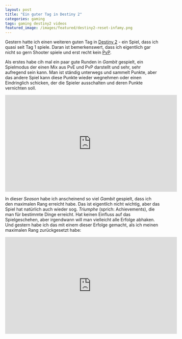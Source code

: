 ```yaml
---
layout: post
title: "Ein guter Tag in Destiny 2"
categories: gaming
tags: gaming destiny2 videos
featured_image: /images/featured/destiny2-reset-infamy.png
---
```

Gestern hatte ich einen weiteren guten Tag in [Destiny 2][0] - ein Spiel, dass
ich quasi seit Tag 1 spiele. Daran ist bemerkenswert, dass ich eigentlich
gar nicht so gern Shooter spiele und erst recht kein [PvP][1].

Als erstes habe cih mal ein paar gute Runden in *Gambit* gespielt, ein
Spielmodus der einen Mix aus PvE und PvP darstellt und sehr, sehr aufregend sein
kann. Man ist ständig unterwegs und sammelt Punkte, aber das andere Spiel kann
diese Punkte wieder wegnehmen oder einen Eindringlich schicken, der die Spieler
ausschalten und deren Punkte vernichten soll.

<iframe width="560" height="315" src="https://www.youtube-nocookie.com/embed/v_u2eKwyU8M" frameborder="0" allow="accelerometer; autoplay; encrypted-media; gyroscope; picture-in-picture" allowfullscreen></iframe>

In dieser *Season* habe ich anscheinend so viel *Gambit* gespielt, dass ich den
maximalen Rang erreicht habe. Das ist eigentlich nicht wichtig, aber das Spiel
hat natürlich auch wieder sog. *Triumphe* (sprich: Achievements), die man
für bestimmte Dinge erreicht. Hat keinen Einfluss auf das Spielgeschehen, aber
irgendwann will man vielleicht alle Erfolge abhaken. Und gestern habe ich das mit
einem dieser Erfolge gemacht, als ich meinen maximalen Rang zurückgesetzt habe:

<iframe width="560" height="315" src="https://www.youtube-nocookie.com/embed/hqCSjwCcPk4" frameborder="0" allow="accelerometer; autoplay; encrypted-media; gyroscope; picture-in-picture" allowfullscreen></iframe>

[0]: http://www.destinythegame.com/
[1]: https://de.wikipedia.org/wiki/Player_versus_Player
